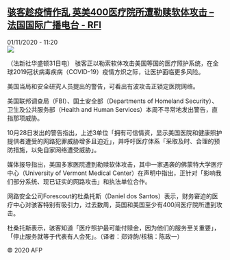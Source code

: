 <!--1604228185000-->
[骇客趁疫情作乱 英美400医疗院所遭勒赎软体攻击 – 法国国际广播电台 - RFI](http://www.rfi.fr//cn/contenu/20201101-%E9%AA%87%E5%AE%A2%E8%B6%81%E7%96%AB%E6%83%85%E4%BD%9C%E4%B9%B1-%E8%8B%B1%E7%BE%8E400%E5%8C%BB%E7%96%97%E9%99%A2%E6%89%80%E9%81%AD%E5%8B%92%E8%B5%8E%E8%BD%AF%E4%BD%93%E6%94%BB%E5%87%BB)
------

<div>01/11/2020 - 11:20</div><img src="https://s.rfi.fr/media/display/bc1e23e8-1c2e-11eb-bab7-005056a964fe/w:310/p:16x9/int0014b.201101182002.jpg"><div class="t-content__body u-clearfix"><p>（法新社华盛顿31日电）    骇客正以勒索软体攻击美国等国的医疗照护系统，在全球2019冠状病毒疾病（COVID-19）疫情方炽之际，让医护面临更多风险。</p><p>    美国当局和安全研究人员提出的警告，可看出有波攻击正锁定医院网络。</p><p>    美国联邦调查局（FBI）、国土安全部（Departments of Homeland Security）、卫生及公共服务部（Health and Human Services）本周不寻常地发出警告，直指那项威胁。</p><p>    10月28日发出的警告指出，上述3单位「拥有可信情资，显示美国医院和健康照护提供者遭受的网路犯罪威胁增多且迫近」，并呼吁医疗体系「采取及时、合理的预防措施，以免自家网络遭受威胁」。</p><p>    媒体报导指出，美国多家医院遭到勒赎软体攻击，其中一家遇袭的佛蒙特大学医疗中心（University of Vermont Medical Center）在声明中指出，正针对「影响我们部分系统、现已证实的网路攻击」和执法单位合作。</p><p>    网路安全公司Forescout的杜桑托斯（Daniel dos Santos）表示，财务窘迫的医疗中心对骇客特别有吸引力，过去数周，英国和美国至少有400间医疗院所遭到攻击。</p><p>    杜桑托斯表示，骇客知道「医疗照护最可能付赎金，因为他们的服务至关重要」，「停止服务就等于代表有人会死」。（译者：郑诗韵/核稿：陈政一）</p><p class="t-copyright">© 2020 AFP</p>        </div>
